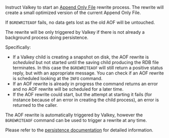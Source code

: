 Instruct Valkey to start an [Append Only File][tpaof] rewrite process.
The rewrite will create a small optimized version of the current Append Only
File.

[tpaof]: ../topics/persistence.md#append-only-file

If `BGREWRITEAOF` fails, no data gets lost as the old AOF will be untouched.

The rewrite will be only triggered by Valkey if there is not already a background
process doing persistence.

Specifically:

* If a Valkey child is creating a snapshot on disk, the AOF rewrite is _scheduled_ but not started until the saving child producing the RDB file terminates. In this case the `BGREWRITEAOF` will still return a positive status reply, but with an appropriate message.  You can check if an AOF rewrite is scheduled looking at the `INFO` command.
* If an AOF rewrite is already in progress the command returns an error and no
  AOF rewrite will be scheduled for a later time.
* If the AOF rewrite could start, but the attempt at starting it fails (for instance because of an error in creating the child process), an error is returned to the caller.

The AOF rewrite is automatically triggered by Valkey, however the
`BGREWRITEAOF` command can be used to trigger a rewrite at any time.

Please refer to the [persistence documentation][tp] for detailed information.

[tp]: ../topics/persistence.md

